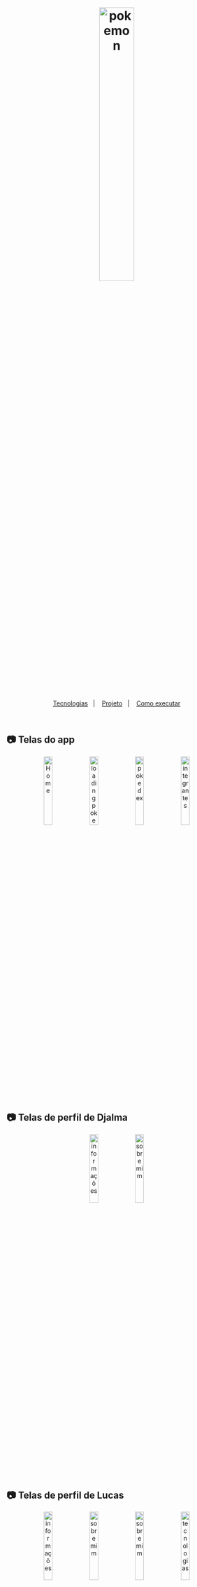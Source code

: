<h1 align="center">
  <a href="https://letmeask-139d1.web.app/">
    <img alt="pokemon" title="pokedex" src="https://the-best-pokedex.vercel.app/assets/images/logo-navbar.png" width="40%" />
  </a>
</h1>

<p align="center">
  <a href="#-tecnologias">Tecnologias</a>&nbsp;&nbsp;&nbsp;|&nbsp;&nbsp;&nbsp;
  <a href="#-projeto">Projeto</a>&nbsp;&nbsp;&nbsp;|&nbsp;&nbsp;&nbsp;
  <a href="#-como-executar">Como executar</a>
</p>

<br>

## 📷 Telas do app

<div style="display: inline_block" align="center">
    <img alt="Home" src="https://user-images.githubusercontent.com/45500812/172978611-6057d726-7f74-48c0-94b1-bc6eb21d227d.jpeg" width="20%">
    <img alt="loading pokedex" src="https://user-images.githubusercontent.com/45500812/172978897-e8d9dbda-1751-4fa0-b9b9-6225ba83960b.jpeg" width="20%">
    <img alt="pokedex" src="https://user-images.githubusercontent.com/45500812/172978923-438779f7-c3e7-41b9-946f-0619692f59de.jpeg" width="20%">
    <img alt="integrantes" src="https://user-images.githubusercontent.com/45500812/172979198-103ba334-d395-4ebc-9538-492e01adc050.jpeg" width="20%">
</div>

## 📷 Telas de perfil de Djalma

<div style="display: inline_block" align="center">
    <img alt="informações" src="https://user-images.githubusercontent.com/45500812/172979350-abc9c722-4234-4e01-85c0-6775e8baeafe.jpeg" width="20%">
    <img alt="sobre mim" src="https://user-images.githubusercontent.com/45500812/172979413-bf7a2910-4ce2-4edb-8e0f-4585fcb3fc08.jpeg" width="20%">
</div>

## 📷 Telas de perfil de Lucas

<div style="display: inline_block" align="center">
    <img alt="informações" src="https://user-images.githubusercontent.com/45500812/172979834-7d020ba9-c188-4805-91be-0895102c0d1f.jpeg" width="20%">
    <img alt="sobre mim" src="https://user-images.githubusercontent.com/45500812/172979895-7b508884-50ae-45c7-99e3-589194cfda0d.jpeg" width="20%">
    <img alt="sobre mim" src="https://user-images.githubusercontent.com/45500812/172980005-12c27e3f-1e34-4eac-a44e-640f3c48c254.jpeg" width="20%">
    <img alt="tecnologias" src="https://user-images.githubusercontent.com/45500812/172979954-d2fcebe9-8143-4239-ada9-e5761de522ec.jpeg" width="20%">
</div>

## 📷 Telas de perfil de Marcos

<div style="display: inline_block" align="center">
    <img alt="informações" src="https://user-images.githubusercontent.com/45500812/172979594-9774f2a3-d9f0-4474-8a35-cce223f6bb87.jpeg" width="20%">
    <img alt="sobre mim" src="https://user-images.githubusercontent.com/45500812/172979601-2d1494db-3f7a-43b4-8bad-d6a005c1458c.jpeg" width="20%">
</div>

## ✨ Tecnologias

Esse projeto foi desenvolvido com as seguintes tecnologias:

- [Kotlin](https://kotlinlang.org/)
- [Retrofit](https://square.github.io/retrofit/)
- [Glide](https://github.com/bumptech/glide)
- [GSON](https://github.com/google/gson)
- [Circle Image View](https://github.com/hdodenhof/CircleImageView)

Também foi usada a [API de pokémons](https://pokeapi.co/) publica para pegar todas informações de pokémons.

## 💻 Projeto

Explore a Pokédex e descubra novos pokemons com esta aplicação feita no Android Studio usando Kotlin.

## 🚀 Como executar

- Baixe o pokedex.apk disponível no repositório
- Instale o apk em seu celular android

---

Feito por Djalma Henrique, Marcos Fellipe e Lucas dos Santos na cadeira de Programação Web Mobile.
